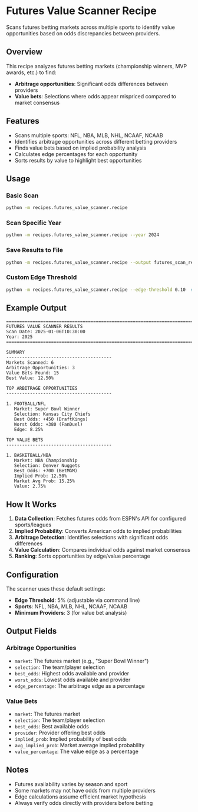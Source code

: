 # Futures Value Scanner Recipe

Scans futures betting markets across multiple sports to identify value opportunities based on odds discrepancies between providers.

## Overview

This recipe analyzes futures betting markets (championship winners, MVP awards, etc.) to find:
- **Arbitrage opportunities**: Significant odds differences between providers
- **Value bets**: Selections where odds appear mispriced compared to market consensus

## Features

- Scans multiple sports: NFL, NBA, MLB, NHL, NCAAF, NCAAB
- Identifies arbitrage opportunities across different betting providers
- Finds value bets based on implied probability analysis
- Calculates edge percentages for each opportunity
- Sorts results by value to highlight best opportunities

## Usage

### Basic Scan
```bash
python -m recipes.futures_value_scanner.recipe
```

### Scan Specific Year
```bash
python -m recipes.futures_value_scanner.recipe --year 2024
```

### Save Results to File
```bash
python -m recipes.futures_value_scanner.recipe --output futures_scan_results.json
```

### Custom Edge Threshold
```bash
python -m recipes.futures_value_scanner.recipe --edge-threshold 0.10  # 10% minimum edge
```

## Example Output

```
================================================================================
FUTURES VALUE SCANNER RESULTS
Scan Date: 2025-01-06T10:30:00
Year: 2025
================================================================================

SUMMARY
----------------------------------------
Markets Scanned: 6
Arbitrage Opportunities: 3
Value Bets Found: 15
Best Value: 12.50%

TOP ARBITRAGE OPPORTUNITIES
----------------------------------------

1. FOOTBALL/NFL
   Market: Super Bowl Winner
   Selection: Kansas City Chiefs
   Best Odds: +450 (DraftKings)
   Worst Odds: +380 (FanDuel)
   Edge: 8.25%

TOP VALUE BETS
----------------------------------------

1. BASKETBALL/NBA
   Market: NBA Championship
   Selection: Denver Nuggets
   Best Odds: +700 (BetMGM)
   Implied Prob: 12.50%
   Market Avg Prob: 15.25%
   Value: 2.75%
```

## How It Works

1. **Data Collection**: Fetches futures odds from ESPN's API for configured sports/leagues
2. **Implied Probability**: Converts American odds to implied probabilities
3. **Arbitrage Detection**: Identifies selections with significant odds differences
4. **Value Calculation**: Compares individual odds against market consensus
5. **Ranking**: Sorts opportunities by edge/value percentage

## Configuration

The scanner uses these default settings:
- **Edge Threshold**: 5% (adjustable via command line)
- **Sports**: NFL, NBA, MLB, NHL, NCAAF, NCAAB
- **Minimum Providers**: 3 (for value bet analysis)

## Output Fields

### Arbitrage Opportunities
- `market`: The futures market (e.g., "Super Bowl Winner")
- `selection`: The team/player selection
- `best_odds`: Highest odds available and provider
- `worst_odds`: Lowest odds available and provider
- `edge_percentage`: The arbitrage edge as a percentage

### Value Bets
- `market`: The futures market
- `selection`: The team/player selection
- `best_odds`: Best available odds
- `provider`: Provider offering best odds
- `implied_prob`: Implied probability of best odds
- `avg_implied_prob`: Market average implied probability
- `value_percentage`: The value edge as a percentage

## Notes

- Futures availability varies by season and sport
- Some markets may not have odds from multiple providers
- Edge calculations assume efficient market hypothesis
- Always verify odds directly with providers before betting